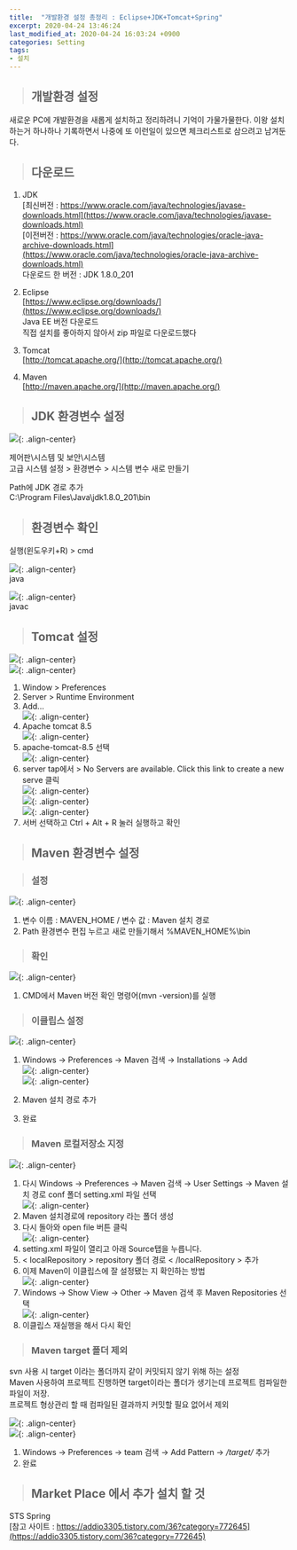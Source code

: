 ```yaml
---
title:  "개발환경 설정 총정리 : Eclipse+JDK+Tomcat+Spring"
excerpt: 2020-04-24 13:46:24
last_modified_at: 2020-04-24 16:03:24 +0900
categories: Setting
tags:
- 설치
---
```


>## 개발환경 설정

새로운 PC에 개발환경을 새롭게 설치하고 정리하려니 기억이 가물가물한다.
이왕 설치하는거 하나하나 기록하면서 나중에 또 이런일이 있으면 체크리스트로 삼으려고 남겨둔다.


>## 다운로드

1. JDK  
  [최신버전 : https://www.oracle.com/java/technologies/javase-downloads.html](https://www.oracle.com/java/technologies/javase-downloads.html)  
  [이전버전 : https://www.oracle.com/java/technologies/oracle-java-archive-downloads.html](https://www.oracle.com/java/technologies/oracle-java-archive-downloads.html)  
  다운로드 한 버전 : JDK 1.8.0_201  

1. Eclipse  
  [https://www.eclipse.org/downloads/](https://www.eclipse.org/downloads/)  
  Java EE 버전 다운로드  
  직접 설치를 좋아하지 않아서 zip 파일로 다운로드했다  

1. Tomcat  
  [http://tomcat.apache.org/](http://tomcat.apache.org/)  

1. Maven  
  [http://maven.apache.org/](http://maven.apache.org/)  


>## JDK 환경변수 설정

![](/assets/images/set/set_12.JPG){: .align-center}

  제어판\시스템 및 보안\시스템  
  고급 시스템 설정 > 환경변수 > 시스템 변수 새로 만들기

  Path에 JDK 경로 추가  
  C:\Program Files\Java\jdk1.8.0_201\bin  


>## 환경변수 확인  

  실행(윈도우키+R) > cmd  

![](/assets/images/set/set_02.JPG){: .align-center}  
  java  

![](/assets/images/set/set_03.JPG){: .align-center}  
  javac  


>## Tomcat 설정  

![](/assets/images/set/set_04.JPG){: .align-center}  
![](/assets/images/set/set_05.JPG){: .align-center}  
1. Window > Preferences  
1. Server > Runtime Environment  
1. Add...  
![](/assets/images/set/set_06.JPG){: .align-center}  
1. Apache tomcat 8.5  
![](/assets/images/set/set_07.JPG){: .align-center}  
1. apache-tomcat-8.5 선택  
![](/assets/images/set/set_08.JPG){: .align-center}  
1. server tap에서 > No Servers are available. Click this link to create a new serve 클릭  
![](/assets/images/set/set_09.JPG){: .align-center}  
![](/assets/images/set/set_10.JPG){: .align-center}  
![](/assets/images/set/set_11.JPG){: .align-center}  
1. 서버 선택하고 Ctrl + Alt + R 눌러 실행하고 확인  


>## Maven 환경변수 설정  

>### 설정  

![](/assets/images/set/set_13.JPG){: .align-center}  
1. 변수 이름 : MAVEN_HOME / 변수 값 : Maven 설치 경로  
1. Path 환경변수 편집 누르고 새로 만들기해서 %MAVEN_HOME%\bin  

>### 확인  

![](/assets/images/set/set_14.JPG){: .align-center}  
1. CMD에서 Maven 버전 확인 명령어(mvn -version)를 실행  

>### 이클립스 설정  

![](/assets/images/set/set_15.JPG){: .align-center}  
1. Windows → Preferences → Maven 검색 → Installations → Add  
![](/assets/images/set/set_16.JPG){: .align-center}  
![](/assets/images/set/set_17.JPG){: .align-center}  

1. Maven 설치 경로 추가  
1. 완료  


>### Maven 로컬저장소 지정  

![](/assets/images/set/set_18.JPG){: .align-center}  
1. 다시 Windows → Preferences → Maven 검색 → User Settings → Maven 설치 경로 conf 폴더 setting.xml 파일 선택  
![](/assets/images/set/set_19.JPG){: .align-center}     
1. Maven 설치경로에 repository 라는 폴더 생성  
1. 다시 돌아와 open file 버튼 클릭  
![](/assets/images/set/set_20.JPG){: .align-center}     
1. setting.xml 파일이 열리고 아래 Source탭을 누릅니다.  
1. < localRepository > repository 폴더 경로 < /localRepository > 추가  
1. 이제 Maven이 이클립스에 잘 설정됐는 지 확인하는 방법     
![](/assets/images/set/set_21.JPG){: .align-center}     
1. Windows → Show View → Other → Maven 검색 후 Maven Repositories 선택     
![](/assets/images/set/set_22.JPG){: .align-center}      
1. 이클립스 재실행을 해서 다시 확인    


>### Maven target 폴더 제외  

svn 사용 시 target 이라는 폴더까지 같이 커밋되지 않기 위해 하는 설정  
Maven 사용하여 프로젝트 진행하면 target이라는 폴더가 생기는데 프로젝트 컴파일한 파일이 저장.  
프로젝트 형상관리 할 때 컴파일된 결과까지 커밋할 필요 없어서 제외  


![](/assets/images/set/set_23.JPG){: .align-center}  
![](/assets/images/set/set_24.JPG){: .align-center}  
1. Windows → Preferences → team 검색 → Add Pattern → */target/* 추가  
2. 완료  


>## Market Place 에서 추가 설치 할 것

STS Spring  
[참고 사이트 : https://addio3305.tistory.com/36?category=772645](https://addio3305.tistory.com/36?category=772645)
